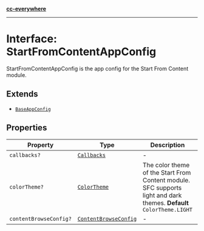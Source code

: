 [**cc-everywhere**](../../../../../../index.md)

***

# Interface: StartFromContentAppConfig

StartFromContentAppConfig is the app config for the Start From Content module.

## Extends

- [`BaseAppConfig`](../../../design-config-types/interfaces/base-app-config.md)

## Properties

| Property | Type | Description | Inherited from |
| ------ | ------ | ------ | ------ |
| <a id="callbacks"></a> `callbacks?` | [`Callbacks`](../../../callbacks-types/interfaces/callbacks.md) | - | [`BaseAppConfig`](../../../design-config-types/interfaces/base-app-config.md).[`callbacks`](../../../design-config-types/interfaces/base-app-config.md#callbacks) |
| <a id="colortheme"></a> `colorTheme?` | [`ColorTheme`](../../../app-config-types/enumerations/color-theme.md) | The color theme of the Start From Content module. SFC supports light and dark themes. **Default** `ColorTheme.LIGHT` | - |
| <a id="contentbrowseconfig"></a> `contentBrowseConfig?` | [`ContentBrowseConfig`](../../app-config-types/interfaces/content-browse-config.md) | - | - |
